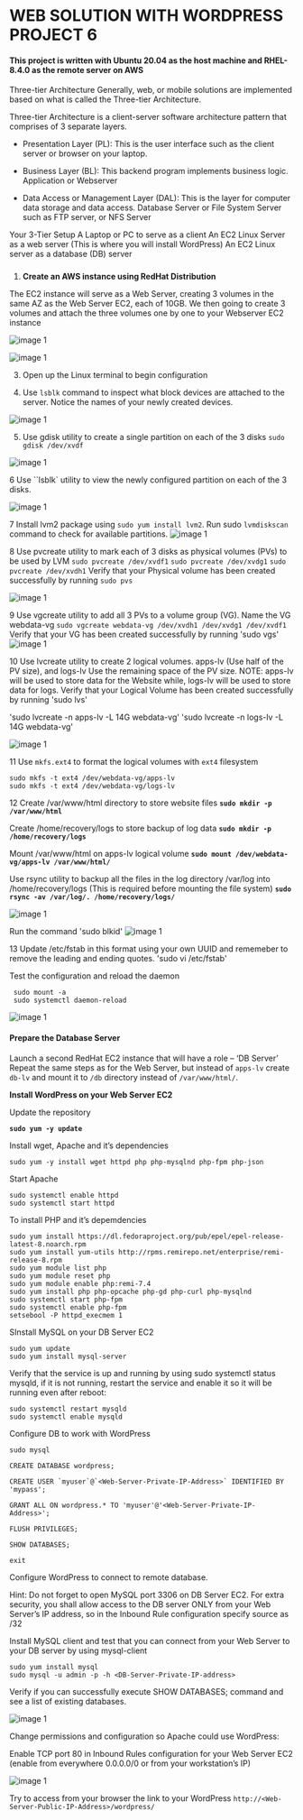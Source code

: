 # WEB SOLUTION WITH WORDPRESS PROJECT 6

#### This project is written with Ubuntu 20.04 as the host machine and RHEL-8.4.0 as the remote server on AWS

Three-tier Architecture Generally, web, or mobile solutions are implemented based on what is called the Three-tier Architecture.

Three-tier Architecture is a client-server software architecture pattern that comprises of 3 separate layers.

* Presentation Layer (PL): This is the user interface such as the client server or browser on your laptop.

* Business Layer (BL): This backend program implements business logic. Application or Webserver

* Data Access or Management Layer (DAL): This is the layer for computer data storage and data access. Database Server or File System Server such as FTP server, or NFS Server

Your 3-Tier Setup
A Laptop or PC to serve as a client
An EC2 Linux Server as a web server (This is where you will install WordPress)
An EC2 Linux server as a database (DB) server

###

1. **Create an AWS instance using RedHat Distribution**

The EC2 instance will serve as a Web Server, creating 3 volumes in the same AZ as the Web Server EC2, each of 10GB. We then going to create 3 volumes and attach the three volumes one by one to your Webserver EC2 instance

![image 1](https://github.com/Sholly45/Project-Based-Learning/blob/main/Project%206/images/1.PNG)

![image 1](https://github.com/Sholly45/Project-Based-Learning/blob/main/Project%206/images/2.PNG)

3. Open up the Linux terminal to begin configuration

4. Use `lsblk` command to inspect what block devices are attached to the server. Notice the names of your newly created devices.

![image 1](https://github.com/Sholly45/Project-Based-Learning/blob/main/Project%206/images/3.PNG)

5. Use gdisk utility to create a single partition on each of the 3 disks
`sudo gdisk /dev/xvdf`

![image 1](https://github.com/Sholly45/Project-Based-Learning/blob/main/Project%206/images/4.PNG)

6 Use ``lsblk` utility to view the newly configured partition on each of the 3 disks.

![image 1](https://github.com/Sholly45/Project-Based-Learning/blob/main/Project%206/images/5.PNG)

7 Install lvm2 package using `sudo yum install lvm2`. Run sudo `lvmdiskscan` command to check for available partitions.
![image 1](https://github.com/Sholly45/Project-Based-Learning/blob/main/Project%206/images/6.PNG)

8 Use pvcreate utility to mark each of 3 disks as physical volumes (PVs) to be used by LVM
`sudo pvcreate /dev/xvdf1`
`sudo pvcreate /dev/xvdg1`
`sudo pvcreate /dev/xvdh1`
 Verify that your Physical volume has been created successfully by running `sudo pvs`

![image 1](https://github.com/Sholly45/Project-Based-Learning/blob/main/Project%206/images/7.PNG)

 9 Use vgcreate utility to add all 3 PVs to a volume group (VG). Name the VG webdata-vg
`sudo vgcreate webdata-vg /dev/xvdh1 /dev/xvdg1 /dev/xvdf1`
Verify that your VG has been created successfully by running 'sudo vgs'
![image 1](https://github.com/Sholly45/Project-Based-Learning/blob/main/Project%206/images/8.PNG)

10 Use lvcreate utility to create 2 logical volumes. apps-lv (Use half of the PV size), and logs-lv Use the remaining space of the PV size. NOTE: apps-lv will be used to store data for the Website while, logs-lv will be used to store data for logs. Verify that your Logical Volume has been created successfully by running 'sudo lvs'

'sudo lvcreate -n apps-lv -L 14G webdata-vg'
'sudo lvcreate -n logs-lv -L 14G webdata-vg'

![image 1](https://github.com/Sholly45/Project-Based-Learning/blob/main/Project%206/images/9.PNG)

11 Use `mkfs.ext4` to format the logical volumes with `ext4` filesystem

```
sudo mkfs -t ext4 /dev/webdata-vg/apps-lv
sudo mkfs -t ext4 /dev/webdata-vg/logs-lv
```

12  Create /var/www/html directory to store website files
**`sudo mkdir -p /var/www/html`**

 Create /home/recovery/logs to store backup of log data
**`sudo mkdir -p /home/recovery/logs`**

Mount /var/www/html on apps-lv logical volume
**`sudo mount /dev/webdata-vg/apps-lv /var/www/html/`**

Use rsync utility to backup all the files in the log directory /var/log into /home/recovery/logs (This is required before mounting the file system)
**`sudo rsync -av /var/log/. /home/recovery/logs/`**

![image 1](https://github.com/Sholly45/Project-Based-Learning/blob/main/Project%206/images/10.PNG)

Run the command 'sudo blkid'
![image 1](https://github.com/Sholly45/Project-Based-Learning/blob/main/Project%206/images/11.PNG)

13 Update /etc/fstab in this format using your own UUID and rememeber to remove the leading and ending quotes.
'sudo vi /etc/fstab'

Test the configuration and reload the daemon
```
 sudo mount -a
 sudo systemctl daemon-reload
```
![image 1](https://github.com/Sholly45/Project-Based-Learning/blob/main/Project%206/images/12.PNG)

#### Prepare the Database Server
Launch a second RedHat EC2 instance that will have a role – ‘DB Server’
Repeat the same steps as for the Web Server, but instead of `apps-lv` create `db-lv` and mount it to `/db` directory instead of `/var/www/html/`.

**Install WordPress on your Web Server EC2**

Update the repository

**`sudo yum -y update`**

Install wget, Apache and it’s dependencies

`sudo yum -y install wget httpd php php-mysqlnd php-fpm php-json`

Start Apache

```
sudo systemctl enable httpd
sudo systemctl start httpd
```

To install PHP and it’s depemdencies

```
sudo yum install https://dl.fedoraproject.org/pub/epel/epel-release-latest-8.noarch.rpm
sudo yum install yum-utils http://rpms.remirepo.net/enterprise/remi-release-8.rpm
sudo yum module list php
sudo yum module reset php
sudo yum module enable php:remi-7.4
sudo yum install php php-opcache php-gd php-curl php-mysqlnd
sudo systemctl start php-fpm
sudo systemctl enable php-fpm
setsebool -P httpd_execmem 1
```

SInstall MySQL on your DB Server EC2

```
sudo yum update
sudo yum install mysql-server
```

Verify that the service is up and running by using sudo systemctl status mysqld, if it is not running, restart the service and enable it so it will be running even after reboot:

```
sudo systemctl restart mysqld
sudo systemctl enable mysqld
```

Configure DB to work with WordPress

```
sudo mysql

CREATE DATABASE wordpress;

CREATE USER `myuser`@`<Web-Server-Private-IP-Address>` IDENTIFIED BY 'mypass';

GRANT ALL ON wordpress.* TO 'myuser'@'<Web-Server-Private-IP-Address>';

FLUSH PRIVILEGES;

SHOW DATABASES;

exit
```


Configure WordPress to connect to remote database.


Hint: Do not forget to open MySQL port 3306 on DB Server EC2. For extra security, you shall allow access to the DB server ONLY from your Web Server’s IP address, so in the Inbound Rule configuration specify source as /32


Install MySQL client and test that you can connect from your Web Server to your DB 
server by using mysql-client

```
sudo yum install mysql
sudo mysql -u admin -p -h <DB-Server-Private-IP-address>
```

Verify if you can successfully execute SHOW DATABASES; command and see a list of existing databases.

![image 1](https://github.com/Sholly45/Project-Based-Learning/blob/main/Project%206/images/13.PNG)

Change permissions and configuration so Apache could use WordPress:

Enable TCP port 80 in Inbound Rules configuration for your Web Server EC2 (enable from everywhere 0.0.0.0/0 or from your workstation’s IP)

![image 1](https://github.com/Sholly45/Project-Based-Learning/blob/main/Project%206/images/14.png)

Try to access from your browser the link to your WordPress `http://<Web-Server-Public-IP-Address>/wordpress/`















